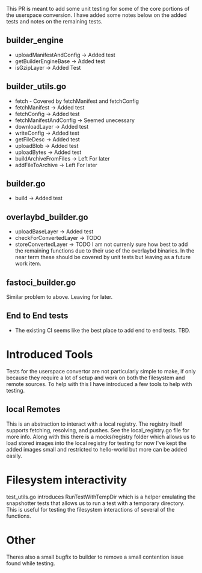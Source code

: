 This PR is meant to add some unit testing for some of the core portions of the userspace conversion. I have added some notes below on the added tests and notes on the remaining tests.

## builder_engine
 - uploadManifestAndConfig -> Added test
 - getBuilderEngineBase -> Added test
 - isGzipLayer -> Added Test

## builder_utils.go
- fetch - Covered by fetchManifest and fetchConfig
- fetchManifest -> Added test
- fetchConfig -> Added test
- fetchManifestAndConfig -> Seemed unecessary
- downloadLayer -> Added test
- writeConfig -> Added test
- getFileDesc -> Added test
- uploadBlob -> Added test
- uploadBytes -> Added test
- buildArchiveFromFiles -> Left For later
- addFileToArchive -> Left For later

## builder.go
- build -> Added test

## overlaybd_builder.go
- uploadBaseLayer -> Added test
- checkForConvertedLayer -> TODO
- storeConvertedLayer -> TODO
I am not currenly sure how best to add the remaining functions due to their use of the overlaybd binaries. In the near term these should be covered by unit tests but leaving as a future work item.

## fastoci_builder.go
Similar problem to above. Leaving for later.

## End to End tests
- The existing CI seems like the best place to add end to end tests. TBD.

# Introduced Tools
Tests for the userspace convertor are not particularly simple to make, if only because they require a lot of setup and work on both the filesystem and remote sources. To help with this I have introduced a few tools to help with testing.

## local Remotes
This is an abstraction to interact with a local registry. The registry itself supports fetching, resolving, and pushes. See the local_registry.go file for more info. Along with this there is a mocks/registry folder which allows us to load stored images into the local registry for testing for now I've kept the added images small and restricted to hello-world but more can be added easily.

# Filesystem interactivity
test_utils.go introduces RunTestWithTempDir which is a helper emulating the snapshotter tests that allows us to run a test with a temporary directory. This is useful for testing the filesystem interactions of several of the functions.

# Other
Theres also a small bugfix to builder to remove a small contention issue found while testing.